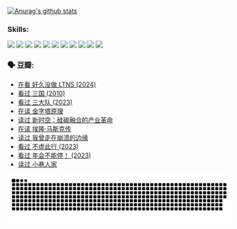 
[![Anurag's github stats](https://github-readme-stats.vercel.app/api?username=w940853815)](https://github.com/anuraghazra/github-readme-stats)

### Skills:

<code><img height="32" src="https://cdn.jsdelivr.net/npm/simple-icons@v5/icons/python.svg"></code>
<code><img height="32" src="https://cdn.jsdelivr.net/npm/simple-icons@v5/icons/javascript.svg"></code>
<code><img height="32" src="https://cdn.jsdelivr.net/npm/simple-icons@v5/icons/django.svg"></code>
<code><img height="32" src="https://cdn.jsdelivr.net/npm/simple-icons@v5/icons/flask.svg"></code>
<code><img height="32" src="https://cdn.jsdelivr.net/npm/simple-icons@v5/icons/vuetify.svg"></code>
<code><img height="32" src="https://cdn.jsdelivr.net/npm/simple-icons@v5/icons/git.svg"></code>
<code><img height="32" src="https://cdn.jsdelivr.net/npm/simple-icons@v5/icons/docker.svg"></code>
<code><img height="32" src="https://cdn.jsdelivr.net/npm/simple-icons@v5/icons/postgresql.svg"></code>
<code><img height="32" src="https://cdn.jsdelivr.net/npm/simple-icons@v5/icons/elasticsearch.svg"></code>
<code><img height="32" src="https://cdn.jsdelivr.net/npm/simple-icons@v5/icons/macos.svg"></code>
<code><img height="32" src="https://cdn.jsdelivr.net/npm/simple-icons@v5/icons/linux.svg"></code>

### 🗣 豆瓣:

<!-- DOUBAN-ACTIVITIES:START -->
- [在看 好久没做 LTNS‎ (2024)](https://www.douban.com/people/136069238/status/4521969883/?_i=07992028)
- [看过 三国‎ (2010)](https://www.douban.com/people/136069238/status/4521634661/?_i=07992028)
- [看过 三大队‎ (2023)](https://www.douban.com/people/136069238/status/4510323325/?_i=07992028)
- [在读 金字塔原理](https://www.douban.com/people/136069238/status/4507497587/?_i=07992028)
- [读过 新时空：硅碳融合的产业革命](https://www.douban.com/people/136069238/status/4506659177/?_i=07992028)
- [在读 埃隆·马斯克传](https://www.douban.com/people/136069238/status/4500417190/?_i=07992028)
- [读过 我曾走在崩溃的边缘](https://www.douban.com/people/136069238/status/4500416754/?_i=07992028)
- [看过 不虚此行‎ (2023)](https://www.douban.com/people/136069238/status/4499973052/?_i=07992028)
- [看过 年会不能停！‎ (2023)](https://www.douban.com/people/136069238/status/4498582002/?_i=07992028)
- [读过 小巷人家](https://www.douban.com/people/136069238/status/4489290935/?_i=07992028)
<!-- DOUBAN-ACTIVITIES:END -->


![Snake animation](https://raw.githubusercontent.com/w940853815/w940853815/output/github-contribution-grid-snake.svg)

<!--
**w940853815/w940853815** is a ✨ _special_ ✨ repository because its `README.md` (this file) appears on your GitHub profile.

Here are some ideas to get you started:

- 🔭 I’m currently working on ...
- 🌱 I’m currently learning ...
- 👯 I’m looking to collaborate on ...
- 🤔 I’m looking for help with ...
- 💬 Ask me about ...
- 📫 How to reach me: ...
- 😄 Pronouns: ...
- ⚡ Fun fact: ...
-->
